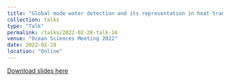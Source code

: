 ```yaml
---
title: "Global mode water detection and its representation in heat transport"
collection: talks
type: "Talk"
permalink: /talks/2022-02-28-talk-14
venue: "Ocean Sciences Meeting 2022"
date: 2022-02-28
location: "Online"
---
```


[Download slides here](http://yanxu-chen.github.io/files/Oral_ENS_3.pdf)
